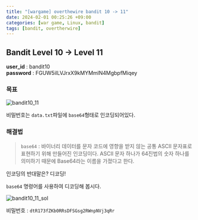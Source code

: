 ```yaml
---
title: "[wargame] overthewire bandit 10 -> 11"
date: 2024-02-01 00:25:26 +09:00
categories: [war game, Linux, bandit]
tags: [bandit, overtherwire]
---
```


## Bandit Level 10 -> Level 11

**user_id** : bandit10<br/>
**password** : FGUW5ilLVJrxX9kMYMmlN4MgbpfMiqey

### 목표

![bandit10_11](https://github.com/oil-lamp-cat/oil-lamp-cat.github.io/assets/103806022/261b6ab8-2fa7-4422-b3b1-71dac8ab6d0e)

비밀번호는 `data.txt`파일에 `base64`형태로 인코딩되어있다.

### 해결법

> `base64` : 바이너리 데이터를 문자 코드에 영향을 받지 않는 공통 ASCII 문자표로 표현하기 위해 만들어진 인코딩이다. ASCII 문자 하나가 64진법의 숫자 하나를 의미하기 때문에 Base64라는 이름을 가졌다고 한다.

인코딩의 반대말은? 디코딩!

`base64` 명령어를 사용하여 디코딩해 봅시다.

![bandit10_11_sol](https://github.com/oil-lamp-cat/oil-lamp-cat.github.io/assets/103806022/942c774b-8f40-4ec7-8b46-57cd8c2ca000)

비밀번호 : `dtR173fZKb0RRsDFSGsg2RWnpNVj3qRr`
